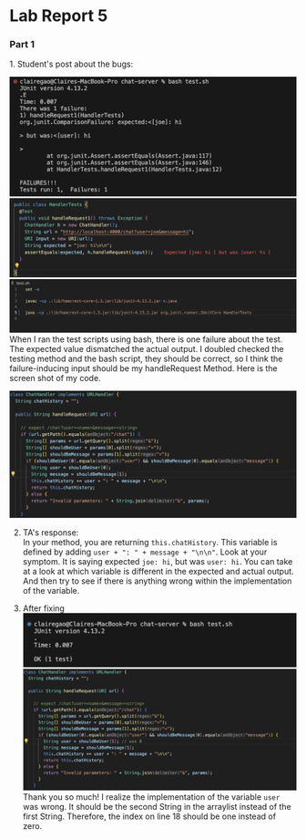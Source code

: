 <h1> Lab Report 5 </h1>

<h3>Part 1</h3>
1. Student's post about the bugs: <br>

![Image](ft.png) 
![Image](test.png)
![Image](bash.png)
When I ran the test scripts using bash, there is one failure about the test. The expected value dismatched the actual output. I doubled checked the testing method and the bash script, they should be correct, so I think the failure-inducing input should be my handleRequest Method. Here is the screen shot of my code.

![Image](falseImp.png)

2. TA's response: <br>
In your method, you are returning `this.chatHistory`. This variable is defined by adding `user + ": " + message + "\n\n"`. Look at your symptom. It is saying expected `joe: hi`, but was `user: hi`. You can take at a look at which variable is different in the expected and actual output. And then try to see if there is anything wrong within the implementation of the variable. 

3. After fixing
![Image](sucTest.png)
![Image](fixing.png)
Thank you so much! I realize the implementation of the variable `user` was wrong. It should be the second String in the arraylist instead of the first String. Therefore, the index on line 18 should be one instead of zero. 

